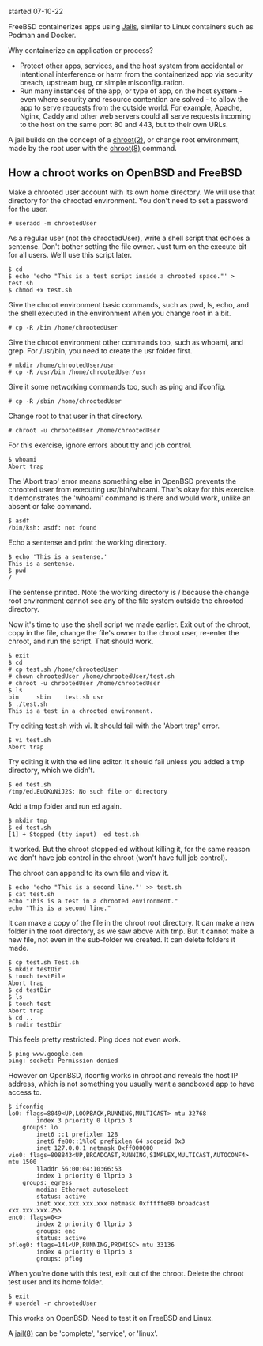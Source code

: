 started 07-10-22

FreeBSD containerizes apps using
[Jails](https://docs.freebsd.org/en/books/handbook/jails), similar to
Linux containers such as Podman and Docker. 

Why containerize an application or process?
* Protect other apps, services, and the host system from accidental or
  intentional interference or harm from the containerized app via 
  security breach, upstream bug, or simple misconfiguration.
* Run many instances of the app, or type of app, on the host system -
  even where security and resource contention are solved - to allow the
  app to serve requests from the outside world. For example, Apache,
  Nginx, Caddy and other web servers could all serve requests incoming
  to the host on the same port 80 and 443, but to their own URLs.

A jail builds on the concept of a
[chroot(2)](https://www.freebsd.org/cgi/man.cgi?query=chroot&sektion=2),
or change root environment, made by the root user with the
[chroot(8)](https://www.freebsd.org/cgi/man.cgi?query=chroot&sektion=8)
command.

## How a chroot works on OpenBSD and FreeBSD

Make a chrooted user account with its own home directory. We will use
that directory for the chrooted environment. You don't need to set a 
password for the user.

```
# useradd -m chrootedUser
```

As a regular user (not the chrootedUser), write a shell script that
echoes a sentense. Don't bother setting the file owner. Just turn on
the execute bit for all users. We'll use this script later.

```
$ cd
$ echo 'echo "This is a test script inside a chrooted space."' > test.sh
$ chmod +x test.sh
```

Give the chroot environment basic commands, such as pwd, ls, echo, and
the shell executed in the environment when you change root in a bit.

```
# cp -R /bin /home/chrootedUser
```

Give the chroot environment other commands too, such as whoami, and
grep. For /usr/bin, you need to create the usr folder first.

```
# mkdir /home/chrootedUser/usr
# cp -R /usr/bin /home/chrootedUser/usr
```

Give it some networking commands too, such as ping and ifconfig.

```
# cp -R /sbin /home/chrootedUser
```

Change root to that user in that directory.

```
# chroot -u chrootedUser /home/chrootedUser
```

For this exercise, ignore errors about tty and job control.

```
$ whoami
Abort trap
```

The 'Abort trap' error means something else in OpenBSD prevents the
chrooted user from executing usr/bin/whoami. That's okay for this
exercise. It demonstrates the 'whoami' command is there and would
work, unlike an absent or fake command.

```
$ asdf
/bin/ksh: asdf: not found
```

Echo a sentense and print the working directory.
```
$ echo 'This is a sentense.'
This is a sentense.
$ pwd
/
```

The sentense printed. Note the working directory is / because the
change root environment cannot see any of the file system outside the
chrooted directory.

Now it's time to use the shell script we made earlier. Exit out of the
chroot, copy in the file, change the file's owner to the chroot user,
re-enter the chroot, and run the script. That should work.

```
$ exit
$ cd
# cp test.sh /home/chrootedUser
# chown chrootedUser /home/chrootedUser/test.sh
# chroot -u chrootedUser /home/chrootedUser
$ ls
bin     sbin    test.sh usr
$ ./test.sh
This is a test in a chrooted environment.
```

Try editing test.sh with vi. It should fail with the 'Abort trap'
error.

```
$ vi test.sh
Abort trap
```

Try editing it with the ed line editor. It should fail unless you
added a tmp directory, which we didn't.

```
$ ed test.sh
/tmp/ed.EuOKuNiJ2S: No such file or directory
```

Add a tmp folder and run ed again.

```
$ mkdir tmp
$ ed test.sh
[1] + Stopped (tty input)  ed test.sh
```

It worked. But the chroot stopped ed without killing it, for the same
reason we don't have job control in the chroot (won't have full job
control).

The chroot can append to its own file and view it.

```
$ echo 'echo "This is a second line."' >> test.sh
$ cat test.sh
echo "This is a test in a chrooted environment."
echo "This is a second line."
```

It can make a copy of the file in the chroot root directory. It can make
a new folder in the root directory, as we saw above with tmp. But it
cannot make a new file, not even in the sub-folder we created. It can
delete folders it made.

```
$ cp test.sh Test.sh
$ mkdir testDir
$ touch testFile
Abort trap
$ cd testDir
$ ls
$ touch test
Abort trap
$ cd ..
$ rmdir testDir
```

This feels pretty restricted. Ping does not even work.

```
$ ping www.google.com
ping: socket: Permission denied
```

However on OpenBSD, ifconfig works in chroot and reveals the host IP
address, which is not something you usually want a sandboxed app to have
access to.

```
$ ifconfig
lo0: flags=8049<UP,LOOPBACK,RUNNING,MULTICAST> mtu 32768
        index 3 priority 0 llprio 3
	groups: lo
        inet6 ::1 prefixlen 128
        inet6 fe80::1%lo0 prefixlen 64 scopeid 0x3
        inet 127.0.0.1 netmask 0xff000000
vio0: flags=808843<UP,BROADCAST,RUNNING,SIMPLEX,MULTICAST,AUTOCONF4> mtu 1500
        lladdr 56:00:04:10:66:53
        index 1 priority 0 llprio 3
	groups: egress
        media: Ethernet autoselect
        status: active
        inet xxx.xxx.xxx.xxx netmask 0xfffffe00 broadcast xxx.xxx.xxx.255
enc0: flags=0<>
        index 2 priority 0 llprio 3
        groups: enc
        status: active
pflog0: flags=141<UP,RUNNING,PROMISC> mtu 33136
        index 4 priority 0 llprio 3
        groups: pflog
```

When you're done with this test, exit out of the chroot. Delete the
chroot test user and its home folder.

```
$ exit
# userdel -r chrootedUser
```

This works on OpenBSD. Need to test it on FreeBSD and Linux.

A
[jail(8)](https://www.freebsd.org/cgi/man.cgi?query=jail&sektion=8&format=html)
can be 'complete', 'service', or 'linux'.


